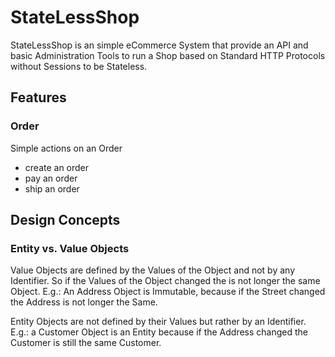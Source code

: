 # StateLessShop

StateLessShop is an simple eCommerce System that provide an API and basic Administration Tools to run
a Shop based on Standard HTTP Protocols without Sessions to be Stateless.

## Features

### Order

Simple actions on an Order

 - create an order
 - pay an order
 - ship an order

## Design Concepts

### Entity vs. Value Objects
Value Objects are defined by the Values of the Object and not by any Identifier.
So if the Values of the Object changed the is not longer the same Object.
E.g.: An Address Object is Immutable, because if the Street changed the Address is
not longer the Same.

Entity Objects are not defined by their Values but rather by an Identifier. E.g.: a
Customer Object is an Entity because if the Address changed the Customer is still the
same Customer.
